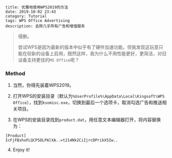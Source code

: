 ```
title: 优雅地使用WPS2019的方法
date: 2019-10-02 23:43
category: Tutorial
tags: WPS Office Advertising
description: 去除几乎所有广告和增值服务
```

> 侵删。
>
> 尝试WPS是因为最新的版本中似乎有了硬件加速功能。但我发现这玩意只能在较新的设备上启用，既然这样，我为什么不用性能更好，更简洁，对旧设备支持更佳的`MS Office`呢？

### Method

1. 当然，你得先装着WPS2019。

2. 打开WPS的安装目录（默认为`%UserProfile%\AppData\Local\Kingsoft\WPS Office`），找到`ksomisc.exe`，切换到最后一个选项卡，取消勾选广告和推送相关项目。

3. 在WPS的安装目录找到`product.dat`，用任意文本编辑器打开，将内容替换为：
```
[Product]
IcFjFBshxFLQCPSDLPAlXA..=t214Nk2CiIjrcDPrikX5Iw..
```

4. Enjoy it!
